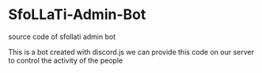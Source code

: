 # SfoLLaTi-Admin-Bot
source code of sfollati admin bot


This is a bot created with discord.js
we can provide this code on our server to control the activity of the people
